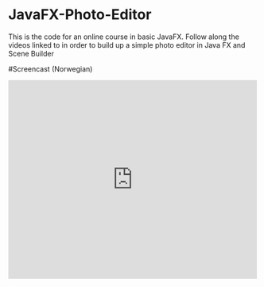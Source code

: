 # JavaFX-Photo-Editor
This is the code for an online course in basic JavaFX.  Follow along the videos linked to in order to build up a simple photo editor in Java FX and Scene Builder

#Screencast (Norwegian)

<iframe src="https://player.vimeo.com/video/141835827" width="500" height="400" frameborder="0" webkitallowfullscreen mozallowfullscreen allowfullscreen></iframe>

